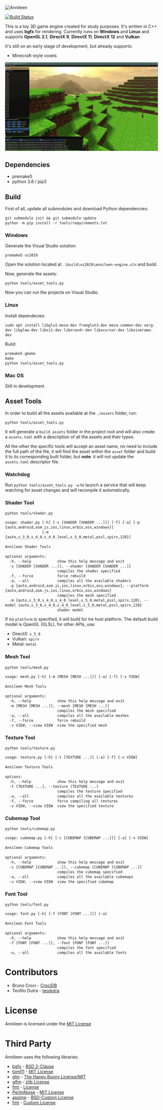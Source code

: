 ![Annileen](https://i.imgur.com/HUMakjJ.png)

[![Build Status](https://travis-ci.com/CrociDB/annileen.svg?branch=master)](https://travis-ci.com/CrociDB/annileen)

This is a toy 3D game engine created for study purposes. It's written in C++ and uses **bgfx** for rendering. Currently runs on **Windows** and **Linux** and supports **OpenGL 2.1**, **DirectX 9**, **DirectX 11**, **DirectX 12** and **Vulkan**.

It's still on an early stage of development, but already supports:
 - Minecraft-style voxels

![Annileen](screenshot/annileen.jpg)

## Dependencies

 - premake5
 - python 3.8 / pip3

## Build

First of all, update all submodules and download Python dependencies:

```
git submodule init && git submodule update
python -m pip install -r tools/requirements.txt
```

### Windows

Generate the Visual Studio solution:

```
premake5 vs2019
```

Open the solution located at `.\build\vs2019\annileen-engine.sln` and build.

Now, generate the assets:

```
python tools/asset_tools.py
```

Now you can run the projects on Visual Studio.

### Linux

Install dependecies:

```
sudo apt install libglu1-mesa-dev freeglut3-dev mesa-common-dev xorg-dev libglew-dev libx11-dev libxrandr-dev libxcursor-dev libxinerama-dev
```

Build:

```
premake5 gmake
make
python tools/asset_tools.py
```

### Mac OS

Still in development.


## Asset Tools

In order to build all the assets available at the `./assets` folder, run:

```
python tools/asset_tools.py
```

It will generate a `build_assets` folder in the project root and will also create a `assets.toml` with a description of all the assets and their types.

All the other the specific tools will accept an asset name, no need to include the full path of the file, it will find the asset within the `asset` folder and build it to its corresponding built folder, but **note**: it will not update the `assets.toml` descriptor file. 

### Watchdog

Run `python tools/asset_tools.py -w` to launch a service that will keep watching for asset changes and will recompile it automatically.

### Shader Tool

```
python tools/shader.py
```
```
usage: shader.py [-h] [-s [SHADER [SHADER ...]]] [-f] [-a] [-p {auto,android,asm.js,ios,linux,orbis,osx,windows}]
                 [-m {auto,s_3_0,s_4_0,s_4_0_level,s_5_0,metal,pssl,spirv,120}]

Annileen Shader Tools

optional arguments:
  -h, --help            show this help message and exit
  -s [SHADER [SHADER ...]], --shader [SHADER [SHADER ...]]
                        compiles the shader specified
  -f, --force           force rebuild
  -a, --all             compiles all the available shaders
  -p {auto,android,asm.js,ios,linux,orbis,osx,windows}, --platform {auto,android,asm.js,ios,linux,orbis,osx,windows}
                        compiles the mesh specified
  -m {auto,s_3_0,s_4_0,s_4_0_level,s_5_0,metal,pssl,spirv,120}, --model {auto,s_3_0,s_4_0,s_4_0_level,s_5_0,metal,pssl,spirv,120}
                        shader model
```

If no `platform` is specified, it will build for tre host platform. The default build model is OpenGL (GLSL), for other APIs, use:

 - DirectX: `s_5_0`
 - Vulkan: `spirv`
 - Metal: `metal`


### Mesh Tool

```
python tools/mesh.py
```
```
usage: mesh.py [-h] [-m [MESH [MESH ...]]] [-a] [-f] [-v VIEW]

Annileen Mesh Tools

optional arguments:
  -h, --help            show this help message and exit
  -m [MESH [MESH ...]], --mesh [MESH [MESH ...]]
                        compiles the mesh specified
  -a, --all             compiles all the available meshes
  -f, --force           force rebuild
  -v VIEW, --view VIEW  view the specified mesh
```

### Texture Tool

```
python tools/texture.py
```
```
usage: texture.py [-h] [-t [TEXTURE ...]] [-a] [-f] [-v VIEW]

Annileen Texture Tools

options:
  -h, --help            show this help message and exit
  -t [TEXTURE ...], --texture [TEXTURE ...]
                        compiles the texture specified
  -a, --all             compiles all the available textures
  -f, --force           force compiling all textures
  -v VIEW, --view VIEW  view the specified texture
```

### Cubemap Tool

```
python tools/cubemap.py
```
```
usage: cubemap.py [-h] [-c [CUBEMAP [CUBEMAP ...]]] [-a] [-v VIEW]

Annileen Cubemap Tools

optional arguments:
  -h, --help            show this help message and exit
  -c [CUBEMAP [CUBEMAP ...]], --cubemap [CUBEMAP [CUBEMAP ...]]
                        compiles the cubemap specified
  -a, --all             compiles all the available cubemaps
  -v VIEW, --view VIEW  view the specified cubemap
```


### Font Tool

```
python tools/font.py
```
```
usage: font.py [-h] [-f [FONT [FONT ...]]] [-a]

Annileen Font Tools

optional arguments:
  -h, --help            show this help message and exit
  -f [FONT [FONT ...]], --font [FONT [FONT ...]]
                        compiles the font specified
  -a, --all             compiles all the available fonts
```

# Contributors

  - Bruno Croci - [CrociDB](https://twitter.com/CrociDB)
  - Teofilo Dutra - [teodutra](https://twitter.com/teodutra)

# License

Annileen is licensed under the [MIT License](/LICENSE.md)

# Third Party

Annileen uses the following libraries:

  - [bgfx](https://github.com/bkaradzic/bgfx) - [BSD 2-Clause](https://github.com/bkaradzic/bgfx/blob/master/LICENSE)
  - [toml11](https://github.com/ToruNiina/toml11) - [MIT License](https://github.com/ToruNiina/toml11/blob/master/LICENSE)
  - [glm](https://github.com/g-truc/glm) - [The Happy Bunny License/MIT](https://github.com/g-truc/glm/blob/master/copying.txt)
  - [glfm](https://github.com/glfw/glfw) - [zlib License](https://github.com/glfw/glfw/blob/master/LICENSE.md)
  - [fmt](https://github.com/fmtlib/fmt) - [License](https://github.com/fmtlib/fmt/blob/master/LICENSE.rst)
  - [PerlinNoise](https://github.com/Reputeless/PerlinNoise) - [MIT License](https://github.com/Reputeless/PerlinNoise/blob/master/LICENSE)
  - [assimp](https://github.com/assimp/assimp) - [BSD-Custom License](https://github.com/assimp/assimp/blob/master/LICENSE)
  - [fmt](https://github.com/fmtlib/fmt) - [Custom License](https://github.com/fmtlib/fmt/blob/master/LICENSE.rst)
  
